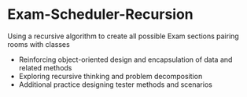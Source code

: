 # Exam-Scheduler-Recursion

Using a recursive algorithm to create all possible Exam sections pairing rooms with classes

* Reinforcing object-oriented design and encapsulation of data and related methods
* Exploring recursive thinking and problem decomposition
* Additional practice designing tester methods and scenarios

